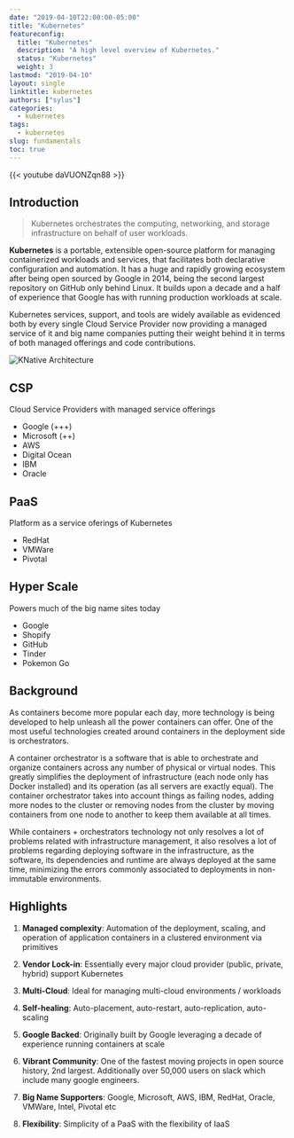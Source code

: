```yaml
---
date: "2019-04-10T22:00:00-05:00"
title: "Kubernetes"
featureconfig:
  title: "Kubernetes"
  description: "A high level overview of Kubernetes."
  status: "Kubernetes"
  weight: 3
lastmod: "2019-04-10"
layout: single
linktitle: kubernetes
authors: ["sylus"]
categories:
  - kubernetes
tags:
  - kubernetes
slug: fundamentals
toc: true
---
```


{{< youtube daVUONZqn88 >}}

## Introduction

> Kubernetes orchestrates the computing, networking, and storage infrastructure on behalf of user workloads.

**Kubernetes** is a portable, extensible open-source platform for managing containerized workloads and services, that facilitates both declarative configuration and automation. It has a huge and rapidly growing ecosystem after being open sourced by Google in 2014, being the second largest repository on GitHub only behind Linux. It builds upon a decade and a half of experience that Google has with running production workloads at scale.

Kubernetes services, support, and tools are widely available as evidenced both by every single Cloud Service Provider now providing a managed service of it and big name companies putting their weight behind it in terms of both managed offerings and code contributions.

![KNative Architecture](/digital-academy/images/kubernetes/kubernetes-arch.png#center)

<div class="row">
  <div class="col-md-4">
    <h2 class="text-center">CSP</h2>
    <p class="text-center">Cloud Service Providers with managed service offerings</p>
    <ul class="mrgn-tp-lg">
      <li>Google (+++)</li>
      <li>Microsoft (++)</li>
      <li>AWS</li>
      <li>Digital Ocean</li>
      <li>IBM</li>
      <li>Oracle</li>
    </ul>
  </div>

  <div class="col-md-4">
    <h2 class="text-center">PaaS</h2>
    <p class="text-center">Platform as a service oferings of Kubernetes</p>
    <ul class="mrgn-tp-lg">
      <li>RedHat</li>
      <li>VMWare</li>
      <li>Pivotal</li>
    </ul>
  </div>

  <div class="col-md-4">
    <h2 class="text-center">Hyper Scale</h2>
    <p class="text-center">Powers much of the big name sites today</p>
    <ul class="mrgn-tp-lg">
      <li>Google</li>
      <li>Shopify</li>
      <li>GitHub</li>
      <li>Tinder</li>
      <li>Pokemon Go</li>
    </ul>
  </div>
</div>

## Background

As containers become more popular each day, more technology is being developed to help unleash all the power containers can offer. One of the most useful technologies created around containers in the deployment side is orchestrators.

A container orchestrator is a software that is able to orchestrate and organize containers across any number of physical or virtual nodes. This greatly simplifies the deployment of infrastructure (each node only has Docker installed) and its operation (as all servers are exactly equal). The container orchestrator takes into account things as failing nodes, adding more nodes to the cluster or removing nodes from the cluster by moving containers from one node to another to keep them available at all times.

While containers + orchestrators technology not only resolves a lot of problems related with infrastructure management, it also resolves a lot of problems regarding deploying software in the infrastructure, as the software, its dependencies and runtime are always deployed at the same time, minimizing the errors commonly associated to deployments in non-immutable environments.

## Highlights

1. **Managed complexity**: Automation of the deployment, scaling, and operation of application containers in a clustered environment via primitives

2. **Vendor Lock-in**: Essentially every major cloud provider (public, private, hybrid) support Kubernetes

3. **Multi-Cloud**: Ideal for managing multi-cloud environments / workloads

4. **Self-healing**: Auto-placement, auto-restart, auto-replication, auto-scaling

5. **Google Backed**: Originally built by Google leveraging a decade of experience running containers at scale

6. **Vibrant Community**: One of the fastest moving projects in open source history, 2nd largest. Additionally over 50,000 users on slack which include many google engineers.

7. **Big Name Supporters**: Google, Microsoft, AWS, IBM, RedHat, Oracle, VMWare, Intel, Pivotal etc

8. **Flexibility**: Simplicity of a PaaS with the flexibility of IaaS


<!-- Links Referenced -->

[katacoda]:                 https://katacoda.com
[katacoda-sylus]:           https://katacoda.com/sylus
[katacoda-fundamentals]:    https://katacoda.com/sylus/courses/kubernetes-fundamentals-1
[katacoda-fundamentals-2]:  https://katacoda.com/sylus/courses/kubernetes-fundamentals-2
[katacoda-cncf]:            https://katacoda.com/sylus/courses/kubernetes-cncf
